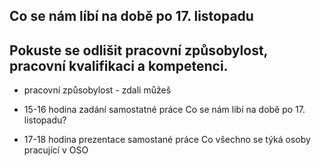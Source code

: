 ## Co se nám líbí na době po 17. listopadu

## Pokuste se odlišit pracovní způsobylost, pracovní kvalifikaci a kompetenci.
- pracovní způsobylost - zdali můžeš 


- 15-16 hodina
zadání samostatné práce
Co se nám libí na době po 17. listopadu?

- 17-18 hodina
prezentace samostané práce 
Co všechno se týká osoby pracující v OSO




